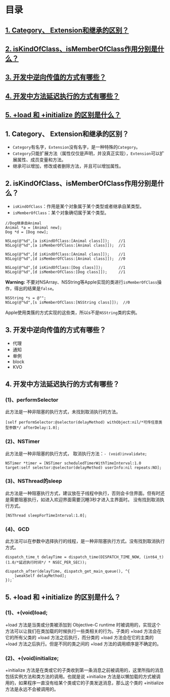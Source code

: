 # 目录

## [1. Category、 Extension和继承的区别？](#31)
## [2. isKindOfClass、isMemberOfClass作用分别是什么？](#32)
## [3. 开发中逆向传值的方式有哪些？](#33)
## [4. 开发中方法延迟执行的方式有哪些？](#34)
## [5. +load 和 +initialize 的区别是什么？](#35)


<h2 id="31">1. Category、 Extension和继承的区别？</h2>

* `Category`有名字，`Extension`没有名字，是一种特殊的`Category`。
* `Category`只能扩展方法（属性仅仅是声明，并没真正实现），`Extension`可以扩展属性、成员变量和方法。
* 继承可以增加，修改或者删除方法，并且可以增加属性。

<h2 id="32">2. isKindOfClass、isMemberOfClass作用分别是什么？</h2>

* `isKindOfClass`：作用是某个对象属于某个类型或者继承自某类型。
* `isMemberOfClass`：某个对象确切属于某个类型。

```objc
//Dog继承自Animal
Animal *a = [Animal new];
Dog *d = [Dog new];
        
NSLog(@"%d",[a isKindOfClass:[Animal class]]);    //1
NSLog(@"%d",[a isMemberOfClass:[Animal class]]);  //1
        
NSLog(@"%d",[d isKindOfClass:[Animal class]]);    //1
NSLog(@"%d",[d isMemberOfClass:[Animal class]]);  //0

NSLog(@"%d",[d isKindOfClass:[Dog class]]);       //1
NSLog(@"%d",[d isMemberOfClass:[Dog class]]);     //1
```

**Warning:**
不要对NSArray、NSString等Apple实现的类进行`isMemberOfClass`操作，得出的结果是`false`。

```objc
NSString *s = @"";
NSLog(@"%d",[s isMemberOfClass:[NSString class]]);  //0
```
Apple使用类簇的方式实现的这些类，所以s不是`NSString`类的实例。

<h2 id="33">3. 开发中逆向传值的方式有哪些？</h2>

* 代理
* 通知
* 单例
* block
* KVO


<h2 id="34">4. 开发中方法延迟执行的方式有哪些？</h2>

### (1)、performSelector
此方法是一种非阻塞的执行方式，未找到取消执行的方法。
```objc
[self performSelector:@selector(delayMethod) withObject:nil/*可传任意类型参数*/ afterDelay:1.0];
```

### (2)、NSTimer
此方法是一种非阻塞的执行方式，
取消执行方法：`- (void)invalidate;`
```objc
NSTimer *timer = [NSTimer scheduledTimerWithTimeInterval:1.0 target:self selector:@selector(delayMethod) userInfo:nil repeats:NO];
```
### (3)、NSThread的sleep
此方法是一种阻塞执行方式，建议放在子线程中执行，否则会卡住界面。但有时还是需要阻塞执行，如进入欢迎界面需要沉睡3秒才进入主界面时。
没有找到取消执行方式。
```objc
[NSThread sleepForTimeInterval:1.0];
```
### (4)、GCD
此方法可以在参数中选择执行的线程，是一种非阻塞执行方式。没有找到取消执行方式。
```objc
dispatch_time_t delayTime = dispatch_time(DISPATCH_TIME_NOW, (int64_t)(1.0/*延迟执行时间*/ * NSEC_PER_SEC));

dispatch_after(delayTime, dispatch_get_main_queue(), ^{
    [weakSelf delayMethod];
});`
```

<h2 id="35">5. +load 和 +initialize 的区别是什么？</h2>

### (1)、+(void)load;

+load 方法是当类或分类被添加到 Objective-C runtime 时被调用的，实现这个方法可以让我们在类加载的时候执行一些类相关的行为。子类的 +load 方法会在它的所有父类的 +load 方法之后执行，而分类的 +load 方法会在它的主类的 +load 方法之后执行。但是不同的类之间的 +load 方法的调用顺序是不确定的。


### (2)、+(void)initialize;

+initialize 方法是在类或它的子类收到第一条消息之前被调用的，这里所指的消息包括实例方法和类方法的调用。也就是说 +initialize 方法是以懒加载的方式被调用的，如果程序一直没有给某个类或它的子类发送消息，那么这个类的 +initialize 方法是永远不会被调用的。



